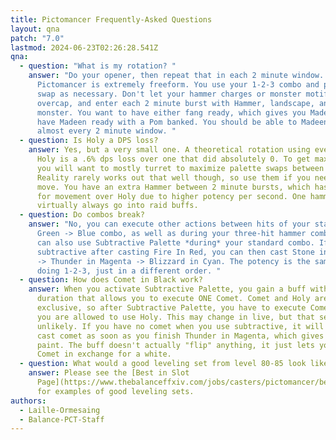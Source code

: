 ```yaml
---
title: Pictomancer Frequently-Asked Questions
layout: qna
patch: "7.0"
lastmod: 2024-06-23T02:26:28.541Z
qna:
  - question: "What is my rotation? "
    answer: "Do your opener, then repeat that in each 2 minute window. Between them,
      Pictomancer is extremely freeform. You use your 1-2-3 combo and palette
      swap as necessary. Don't let your hammer charges or monster motifs
      overcap, and enter each 2 minute burst with Hammer, landscape, and a
      monster. You want to have either fang ready, which gives you Madeen, or
      have Madeen ready with a Pom banked. You should be able to Madeen in
      almost every 2 minute window. "
  - question: Is Holy a DPS loss?
    answer: Yes, but a very small one. A theoretical rotation using every possible
      Holy is a .6% dps loss over one that did absolutely 0. To get max damage,
      you will want to mostly turret to maximize palette swaps between bursts.
      Reality rarely works out that well though, so use them if you need to
      move. You have an extra Hammer between 2 minute bursts, which has priority
      for movement over Holy due to higher potency per second. One hammer will
      virtually always go into raid buffs.
  - question: Do combos break?
    answer: "No, you can execute other actions between hits of your standard Red ->
      Green -> Blue combo, as well as during your three-hit hammer combo. You
      can also use Subtractive Palette *during* your standard combo. If you use
      subtractive after casting Fire In Red, you can then cast Stone in Yellow
      -> Thunder in Magenta -> Blizzard in Cyan. The potency is the same as
      doing 1-2-3, just in a different order. "
  - question: How does Comet in Black work?
    answer: When you activate Subtractive Palette, you gain a buff with an infinite
      duration that allows you to execute ONE Comet. Comet and Holy are mutually
      exclusive, so after Subtractive Palette, you have to execute Comet before
      you are allowed to use Holy. This may change in live, but that seems
      unlikely. If you have no comet when you use subtractive, it will let you
      cast comet as soon as you finish Thunder in Magenta, which gives a white
      paint. The buff doesn't actually "flip" anything, it just lets you cast
      Comet in exchange for a white.
  - question: What would a good leveling set from level 80-85 look like?
    answer: Please see the [Best in Slot
      Page](https://www.thebalanceffxiv.com/jobs/casters/pictomancer/best-in-slot/)
      for examples of good leveling sets.
authors:
  - Laille-Ormesaing
  - Balance-PCT-Staff
---
```

